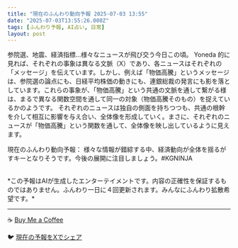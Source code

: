 ```yaml
---
title: "現在のふんわり動向予報 2025-07-03 13:55"
date: "2025-07-03T13:55:26.000Z"
tags: [ふんわり予報, AI占い, 日常]
layout: post
---
```


参院選、地震、経済指標…様々なニュースが飛び交う今日この頃。  Yoneda 的に見れば、それぞれの事象は異なる文脈（X）であり、各ニュースはそれぞれの「メッセージ」を伝えています。しかし、例えば「物価高騰」というメッセージは、参院選の論点にも、日経平均株価の動きにも、連銀総裁の発言にも影を落としています。これらの事象が、「物価高騰」という共通の文脈を通して繋がる様は、まるで異なる関数空間を通して同一の対象（物価高騰そのもの）を捉えているかのようです。  それぞれのニュースは独自の側面を持ちつつも、共通の根幹を介して相互に影響を与え合い、全体像を形成していく。まさに、それぞれのニュースが「物価高騰」という関数を通して、全体像を映し出しているように見えます。


現在のふんわり動向予報：
様々な情報が錯綜する中、経済動向が全体を揺るがすキーとなりそうです。今後の展開に注目しましょう。#KGNINJA

<br>
*この予報はAIが生成したエンターテイメントです。内容の正確性を保証するものではありません。ふんわり一日に４回更新されます。みんなにふんわり拡散希望です。*

---
☕️ [Buy Me a Coffee](https://www.buymeacoffee.com/kgninja)

🐦 [現在の予報をXでシェア](https://twitter.com/intent/tweet?text=%E7%8F%BE%E5%9C%A8%E3%81%AE%E3%81%B5%E3%82%93%E3%82%8F%E3%82%8A%E4%BA%88%E5%A0%B1%3A%20%E3%80%8C%E5%8F%82%E9%99%A2%E9%81%B8%E3%80%81%E5%9C%B0%E9%9C%87%E3%80%81%E7%B5%8C%E6%B8%88%E6%8C%87%E6%A8%99%E2%80%A6%E6%A7%98%E3%80%85%E3%81%AA%E3%83%8B%E3%83%A5%E3%83%BC%E3%82%B9%E3%81%8C%E9%A3%9B%E3%81%B3%E4%BA%A4%E3%81%86%E4%BB%8A%E6%97%A5%E3%81%93%E3%81%AE%E9%A0%83%E3%80%82%E3%80%8D%23KGNINJA%20%E7%B6%9A%E3%81%8D%E3%81%AF%E3%83%96%E3%83%AD%E3%82%B0%E3%81%A7%EF%BC%81%F0%9F%91%87&url=https%3A%2F%2Fkg-ninja.github.io%2FFunwariyoso%2F)
